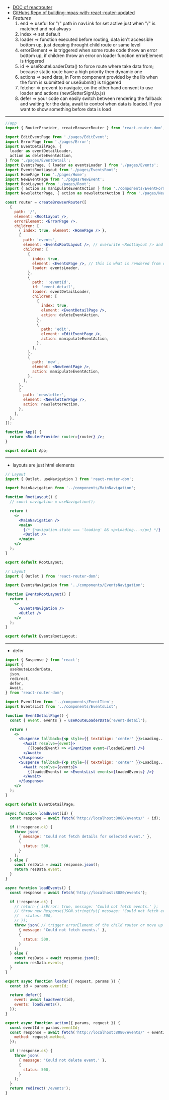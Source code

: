 - [DOC of reactrouter](https://reactrouter.com/en/main)
- [GitHubs Repo of building-mpas-with-react-router-updated](https://github.com/academind/react-complete-guide-code/tree/20-building-mpas-with-react-router-updated/code/32-finished/frontend/src)
- _Features_
	1. end => useful for "/" path in navLink for set active just when "/" is matched and not always
	2. index => set default
	3. loader => function executed before routing, data isn't accessible bottom up, just deeping throught child route or same level
	4. errorElement => is triggered when some route code throw an error bottom up, if children throw an error on loader function errorElement is triggered
	5. id => useRouteLoaderData() to force route where take data from; because static route have a high priority then dynamic one 
	6. actions => send data, in Form component provided by the lib when the form is submitted or useSubmit() is triggered
	7. fetcher => prevent to navigate, on the other hand consent to use loader and actions (newSletterSignUp.js)
	8. defer => your code can easily switch between rendering the fallback and waiting for the data, await to control when data is loaded. If you want to show something before data is load 
---
```jsx
//app
import { RouterProvider, createBrowserRouter } from 'react-router-dom';

import EditEventPage from './pages/EditEvent';
import ErrorPage from './pages/Error';
import EventDetailPage, {
  loader as eventDetailLoader,
  action as deleteEventAction,
} from './pages/EventDetail';
import EventsPage, { loader as eventsLoader } from './pages/Events';
import EventsRootLayout from './pages/EventsRoot';
import HomePage from './pages/Home';
import NewEventPage from './pages/NewEvent';
import RootLayout from './pages/Root';
import { action as manipulateEventAction } from './components/EventForm';
import NewsletterPage, { action as newsletterAction } from './pages/Newsletter';

const router = createBrowserRouter([
  {
    path: '/',
    element: <RootLayout />,
    errorElement: <ErrorPage />,
    children: [
      { index: true, element: <HomePage /> },
      {
        path: 'events',
        element: <EventsRootLayout />, // overwrite <RootLayout /> and is shared to all children
        children: [
          {
            index: true,
            element: <EventsPage />, // this is what is rendered from outlet
            loader: eventsLoader,
          },
          {
            path: ':eventId',
            id: 'event-detail',
            loader: eventDetailLoader,
            children: [
              {
                index: true,
                element: <EventDetailPage />,
                action: deleteEventAction,
              },
              {
                path: 'edit',
                element: <EditEventPage />,
                action: manipulateEventAction,
              },
            ],
          },
          {
            path: 'new',
            element: <NewEventPage />,
            action: manipulateEventAction,
          },
        ],
      },
      {
        path: 'newsletter',
        element: <NewsletterPage />,
        action: newsletterAction,
      },
    ],
  },
]);

function App() {
  return <RouterProvider router={router} />;
}

export default App;
```
---
- layouts are just html elements
```jsx
// Layout
import { Outlet, useNavigation } from 'react-router-dom';

import MainNavigation from '../components/MainNavigation';

function RootLayout() {
  // const navigation = useNavigation();

  return (
    <>
      <MainNavigation />
      <main>
        {/* {navigation.state === 'loading' && <p>Loading...</p>} */}
        <Outlet />
      </main>
    </>
  );
}

export default RootLayout;
```

```jsx
// Layout
import { Outlet } from 'react-router-dom';

import EventsNavigation from '../components/EventsNavigation';

function EventsRootLayout() {
  return (
    <>
      <EventsNavigation />
      <Outlet />
    </>
  );
}

export default EventsRootLayout;
```

---
- defer
```jsx
import { Suspense } from 'react';
import {
  useRouteLoaderData,
  json,
  redirect,
  defer,
  Await,
} from 'react-router-dom';

import EventItem from '../components/EventItem';
import EventsList from '../components/EventsList';

function EventDetailPage() {
  const { event, events } = useRouteLoaderData('event-detail');

  return (
    <>
      <Suspense fallback={<p style={{ textAlign: 'center' }}>Loading...</p>}>
        <Await resolve={event}>
          {(loadedEvent) => <EventItem event={loadedEvent} />}
        </Await>
      </Suspense>
      <Suspense fallback={<p style={{ textAlign: 'center' }}>Loading...</p>}>
        <Await resolve={events}>
          {(loadedEvents) => <EventsList events={loadedEvents} />}
        </Await>
      </Suspense>
    </>
  );
}

export default EventDetailPage;

async function loadEvent(id) {
  const response = await fetch('http://localhost:8080/events/' + id);

  if (!response.ok) {
    throw json(
      { message: 'Could not fetch details for selected event.' },
      {
        status: 500,
      }
    );
  } else {
    const resData = await response.json();
    return resData.event;
  }
}

async function loadEvents() {
  const response = await fetch('http://localhost:8080/events');

  if (!response.ok) {
    // return { isError: true, message: 'Could not fetch events.' };
    // throw new Response(JSON.stringify({ message: 'Could not fetch events.' }), {
    //   status: 500,
    // });
    throw json( // trigger errorElement of the child router or move up to the parent one
      { message: 'Could not fetch events.' },
      {
        status: 500,
      }
    );
  } else {
    const resData = await response.json();
    return resData.events;
  }
}

export async function loader({ request, params }) {
  const id = params.eventId;

  return defer({
    event: await loadEvent(id),
    events: loadEvents(),
  });
}

export async function action({ params, request }) {
  const eventId = params.eventId;
  const response = await fetch('http://localhost:8080/events/' + eventId, {
    method: request.method,
  });

  if (!response.ok) {
    throw json(
      { message: 'Could not delete event.' },
      {
        status: 500,
      }
    );
  }
  return redirect('/events');
}
```